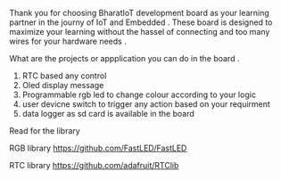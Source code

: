 Thank you for choosing BharatIoT development board as your learning partner in the journy of IoT and Embedded . 
These board is designed to maximize your learning without the hassel of connecting and too many wires for your hardware needs . 

What are the projects or appplication you can do in the board . 

1. RTC based any control
2. Oled display message
3. Programmable rgb led to change colour according to your logic
4. user devicne switch to trigger any action based on your requirment
5. data logger as sd card is available in the board

   
Read for the library 


RGB library   https://github.com/FastLED/FastLED

RTC library    https://github.com/adafruit/RTClib
